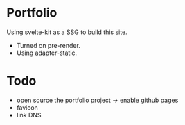 # Portfolio

Using svelte-kit as a SSG to build this site.
* Turned on pre-render.
* Using adapter-static.

# Todo
* open source the portfolio project -> enable github pages
* favicon
* link DNS
